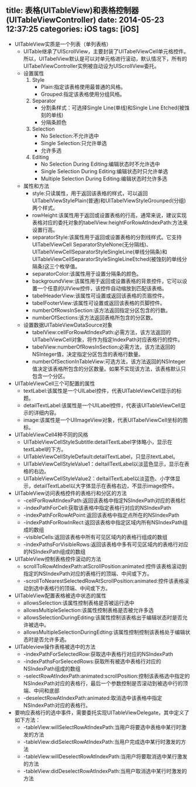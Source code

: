 title: 表格(UITableView)和表格控制器(UITableViewController)
date: 2014-05-23 12:37:25
categories: iOS
tags: [iOS]
---
- UITableView实质是一个列表（单列表格）
    + UITable继承了UIScrollView，主要封装了UITabelViewCell单元格控件。所以，UITabelView默认是可以对单元格进行滚动，默认情况下，所有的UITabelViewController实例被自动设为UIScrollView委托。
    + 设置属性
        1. Style
            + Plain:指定该表格使用最普通的风格。
            + Grouped:指定该表格使用分组风格。
        2. Separator
            + 分割条样式：可选择Single Line(单线)和Single Line Etched(被蚀刻的单线)
            + 分隔条颜色
        3. Selection
            + No Selection:不允许选中
            + Single Selection:只允许单选
            + 允许多选
        4. Editing
            + No Selection During Editing:编辑状态时不允许选中
            + Single Selection During Editing:编辑状态时只允许单选
            + Multiple Selection During Editing:编辑状态时允许多选
    + 属性和方法
        - style:只读属性，用于返回该表格的样式，可以返回UITabelViewStylePlain(普通)和UITabelViewStyleGrounped(分组)两个样式。
        - rowHeight:该属性用于返回或设置表格的行高，通常来说，建议实现表格对应的委托对象的tabelView:heightForRowAtIndexPath:方法来设置行高。
        - separatorStyle:该属性用于返回或设置表格的分割线样式。它支持UITabelViewCell SeparatorStyleNone(无分隔线)、UITabelViewCellSeparatorStyleSingleLine(单线分隔条)和UITableViewCellSeparatorStyleSingleLineEtched(被蚀刻的单线分隔条)这三个枚举值。
        - separatorColor:该属性用于设置分隔条的颜色。
        - backgroundView:该属性用于返回或设置表格的背景控件，它可以设置一个任意的UIView控件，该控件自动缩放到匹配该表格。
        - tabelHeaderView:该属性可设置或返回该表格的页眉控件。
        - tabelFooterView:该属性可设置或返回该表格的页脚控件。
        - numberOfRowsInSection:该方法返回指定分区包含的行数。
        - numberOfSections:该方法返回表格所包含的分区数。
    + 设置数据UITableViewDataSource对象
        - tabelView:cellForRowAtIndexPath:必需方法，该方法返回的UITabelViewCell对象，将作为指定IndexPath对应表格行的控件。
        - tabelView:numberOfRowsInSection:必需方法，该方法返回的NSInteger值，决定指定分区包含的表格行数量。
        - numberOfSectionInTableView:可选方法，该方法返回的NSInteger值决定该表格所包含的分区数量。如果不实现该方法，该表格默认只包含一个分区。
- UITableViewCell三个可配置的属性
    + textLabel:该属性是一个UILabel控件，代表UITableViewCell显示的标题。
    + detailTextLabel:该属性是一个UILabel控件，代表该UITableViewCell显示的详细内容。
    + image:该属性是一个UIImageView对象，代表UITabelViewCell坐标的图标。
- UITableViewCell4种不同的风格
    + UITableViewCellStyleSubtitle:detailTextLabel字体略小，显示在textLabel的下方。
    + UITableViewCellStyleDefault:detailTextLabel，只显示textLabel。
    + UITableViewCellStyleValue1：deltailTextLabel以淡蓝色显示，显示在表格的右边。
    + UITableViewCellStyleValue2：deltailTextLabel以淡蓝色、小字体显示，detailTextLabel以大字体显示在表格右边，不显示image控件。
- UITableView访问表格控件的表格行和分区的方法
    + -cellForRowAtIndexPath:返回该表格中指定NSIndexPath对应的表格栏
    + -indexPathForCell:获取该表格中指定表格行对应的NSIndexPath
    + -indexPathForRowAtPoint:返回该表格中指定点所在的NSIndexPath
    + -indexPathForRowInRect:返回该表格中指定区域内所有NSIndexPath组成的数组
    + -visibleCells:返回该表格中所有可见区域内的表格行组成的数组
    + -indexPathsForVisibleRows:返回该表格中多有可见区域内的表格行对应的NSIndexPath组成的数组
- UITableView控制表格控件滚动的方法
    + scrollToRowAtIndexPath:atScrollPosition:animated:控件该表格滚动到指定的NSIndexPath对应的表格行的顶端、中间或下方。
    + -scrollToNearestSelectedRowAtScrollPosition:animated:控件该表格滚动到选中表格行的顶端、中间或下方。
- UITableView配置表格被选中状态的属性
    + allowsSelection:该属性控制表格是否被运行选中
    + allowsMultipleSelection:该属性控制表格是否被允许多选
    + allowsSelectionDuringEditing:该属性控制该表格出于编辑状态时是否允许被选中。
    + allowsMultipleSelectionDuringEdting:该属性控制控制该表格处于编辑状态时是否允许多选。
- UITableview操作表格被选中的方法
    + -indexPathForSelectedRow:获取选中表格行对应的NSIndexPath
    + -indexPathsForSelecedRows:获取所有被选中表格行对应的NSIndexPath组成的数组
    + -selectRowAtIndexPath:animated:scrollPosition:控制该表格选中指定的NSIndexPath对应的表格行，最后一个参数控制是否滚动到被选中行的顶端、中间和底部
    + -deselectRowAtIndexPath:animated:取消选中该表格中指定NSIndexPath对应的表格行。
- 要响应表格行的选中事件，需要委托实现UITableViewDelegate，其中定义了如下方法：
    + -tableView:willSelectRowAtIndexPath:当用户将要选中表格中某行时激发的方法
    + -tableView:didSelectRowAtIndexPath:当用户完成选中某行时激发的方法
    + -tableView:willDeselectRowAtIndexPath:当用户将要取消选中某行激发的方法
    + -tableView:didDeselectRowAtIndexPath:当用户取消选中某行时激发的方法
